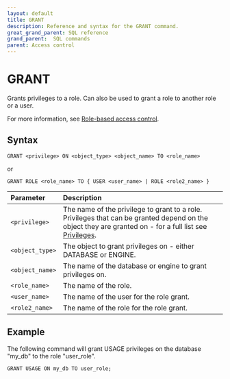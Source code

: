 ```yaml
---
layout: default
title: GRANT
description: Reference and syntax for the GRANT command.
great_grand_parent: SQL reference
grand_parent:  SQL commands
parent: Access control
---
```


# GRANT
Grants privileges to a role. Can also be used to grant a role to another role or a user. 

For more information, see [Role-based access control](../../../Guides/managing-your-organization/rbac.md).

## Syntax

```GRANT <privilege> ON <object_type> <object_name> TO <role_name>```

or

```GRANT ROLE <role_name> TO { USER <user_name> | ROLE <role2_name> }```


| Parameter  | Description |
| :--------- | :---------- |
| `<privilege>` | The name of the privilege to grant to a role. Privileges that can be granted depend on the object they are granted on - for a full list see [Privileges](../../../Guides/managing-your-organization/rbac.md#privileges). |
| `<object_type>` | The object to grant privileges on - either DATABASE or ENGINE. |
| `<object_name>` | The name of the database or engine to grant privileges on. |
| `<role_name>` | The name of the role. |
| `<user_name>` | The name of the user for the role grant. |
| `<role2_name>` | The name of the role for the role grant. |

## Example

The following command will grant USAGE privileges on the database "my_db" to the role "user_role".

```GRANT USAGE ON my_db TO user_role;```
